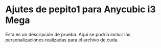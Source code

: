 # Ajutes de pepito1 para Anycubic i3 Mega

Esta es un descripción de prueba. Aquí se podría incluir las personalizaciones
realizadas para el archivo de cuda.
